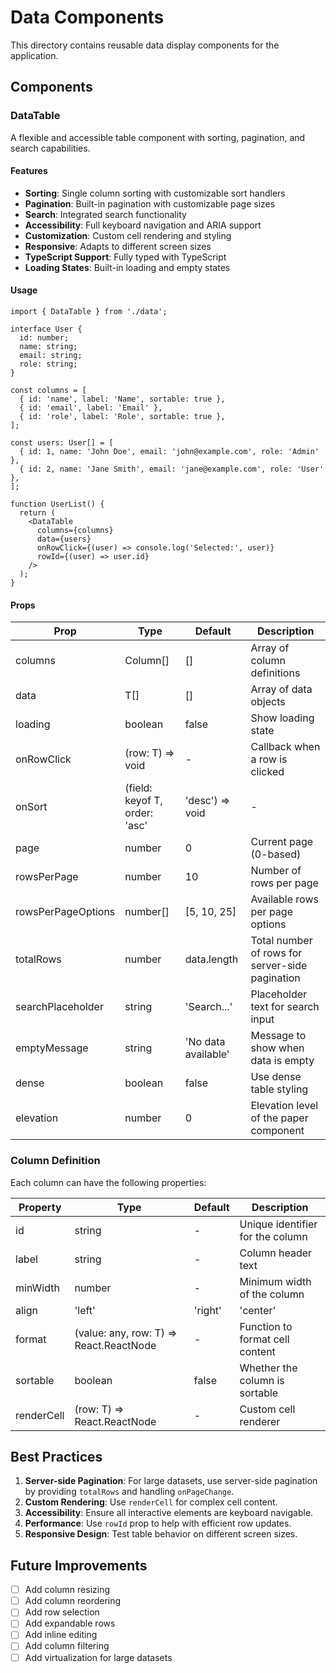 # Data Components

This directory contains reusable data display components for the application.

## Components

### DataTable

A flexible and accessible table component with sorting, pagination, and search capabilities.

#### Features

- **Sorting**: Single column sorting with customizable sort handlers
- **Pagination**: Built-in pagination with customizable page sizes
- **Search**: Integrated search functionality
- **Accessibility**: Full keyboard navigation and ARIA support
- **Customization**: Custom cell rendering and styling
- **Responsive**: Adapts to different screen sizes
- **TypeScript Support**: Fully typed with TypeScript
- **Loading States**: Built-in loading and empty states

#### Usage

```tsx
import { DataTable } from './data';

interface User {
  id: number;
  name: string;
  email: string;
  role: string;
}

const columns = [
  { id: 'name', label: 'Name', sortable: true },
  { id: 'email', label: 'Email' },
  { id: 'role', label: 'Role', sortable: true },
];

const users: User[] = [
  { id: 1, name: 'John Doe', email: 'john@example.com', role: 'Admin' },
  { id: 2, name: 'Jane Smith', email: 'jane@example.com', role: 'User' },
];

function UserList() {
  return (
    <DataTable
      columns={columns}
      data={users}
      onRowClick={(user) => console.log('Selected:', user)}
      rowId={(user) => user.id}
    />
  );
}
```

#### Props

| Prop | Type | Default | Description |
|------|------|---------|-------------|
| columns | Column[] | [] | Array of column definitions |
| data | T[] | [] | Array of data objects |
| loading | boolean | false | Show loading state |
| onRowClick | (row: T) => void | - | Callback when a row is clicked |
| onSort | (field: keyof T, order: 'asc' | 'desc') => void | - | Callback when sorting changes |
| page | number | 0 | Current page (0-based) |
| rowsPerPage | number | 10 | Number of rows per page |
| rowsPerPageOptions | number[] | [5, 10, 25] | Available rows per page options |
| totalRows | number | data.length | Total number of rows for server-side pagination |
| searchPlaceholder | string | 'Search...' | Placeholder text for search input |
| emptyMessage | string | 'No data available' | Message to show when data is empty |
| dense | boolean | false | Use dense table styling |
| elevation | number | 0 | Elevation level of the paper component |

### Column Definition

Each column can have the following properties:

| Property | Type | Default | Description |
|----------|------|---------|-------------|
| id | string | - | Unique identifier for the column |
| label | string | - | Column header text |
| minWidth | number | - | Minimum width of the column |
| align | 'left' | 'right' | 'center' | 'left' | Text alignment |
| format | (value: any, row: T) => React.ReactNode | - | Function to format cell content |
| sortable | boolean | false | Whether the column is sortable |
| renderCell | (row: T) => React.ReactNode | - | Custom cell renderer |

## Best Practices

1. **Server-side Pagination**: For large datasets, use server-side pagination by providing `totalRows` and handling `onPageChange`.
2. **Custom Rendering**: Use `renderCell` for complex cell content.
3. **Accessibility**: Ensure all interactive elements are keyboard navigable.
4. **Performance**: Use `rowId` prop to help with efficient row updates.
5. **Responsive Design**: Test table behavior on different screen sizes.

## Future Improvements

- [ ] Add column resizing
- [ ] Add column reordering
- [ ] Add row selection
- [ ] Add expandable rows
- [ ] Add inline editing
- [ ] Add column filtering
- [ ] Add virtualization for large datasets
